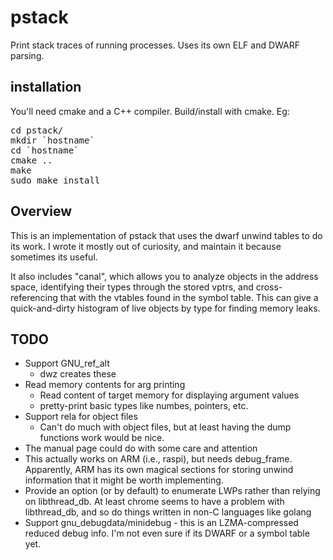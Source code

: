 # pstack
Print stack traces of running processes. Uses its own ELF and DWARF parsing.

## installation
You'll need cmake and a C++ compiler. Build/install with cmake. Eg:
<pre>
cd pstack/
mkdir `hostname`
cd `hostname`
cmake ..
make
sudo make install
</pre>

## Overview
This is an implementation of pstack that uses the dwarf unwind tables to do its work.
I wrote it mostly out of curiosity, and maintain it because sometimes its useful.

It also includes "canal", which allows you to analyze objects in the address space,
identifying their types through the stored vptrs, and cross-referencing that with
the vtables found in the symbol table. This can give a quick-and-dirty histogram
of live objects by type for finding memory leaks.

## TODO
* Support GNU_ref_alt
   * dwz creates these
* Read memory contents for arg printing
   * Read content of target memory for displaying argument values
   * pretty-print basic types like numbes, pointers, etc.
* Support rela for object files
   * Can't do much with object files, but at least having the dump functions
     work would be nice.
* The manual page could do with some care and attention
* This actually works on ARM (i.e., raspi), but needs debug_frame. Apparently,
  ARM has its own magical sections for storing unwind information that it might
  be worth implementing.
* Provide an option (or by default) to enumerate LWPs rather than relying on
  libthread_db. At least chrome seems to have a problem with libthread_db,
  and so do things written in non-C languages like golang
* Support gnu_debugdata/minidebug - this is an LZMA-compressed reduced debug info.
  I'm not even sure if its DWARF or a symbol table yet.
